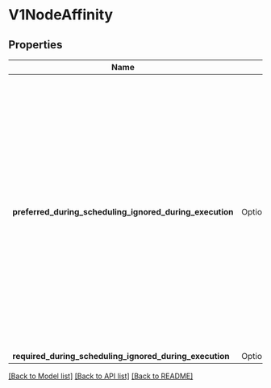 # V1NodeAffinity

## Properties

Name | Type | Description | Notes
------------ | ------------- | ------------- | -------------
**preferred_during_scheduling_ignored_during_execution** | Option<[**Vec<crate::models::V1PreferredSchedulingTerm>**](v1.PreferredSchedulingTerm.md)> | The scheduler will prefer to schedule pods to nodes that satisfy the affinity expressions specified by this field, but it may choose a node that violates one or more of the expressions. The node that is most preferred is the one with the greatest sum of weights, i.e. for each node that meets all of the scheduling requirements (resource request, requiredDuringScheduling affinity expressions, etc.), compute a sum by iterating through the elements of this field and adding \"weight\" to the sum if the node matches the corresponding matchExpressions; the node(s) with the highest sum are the most preferred. | [optional]
**required_during_scheduling_ignored_during_execution** | Option<[**crate::models::V1NodeSelector**](v1.NodeSelector.md)> |  | [optional]

[[Back to Model list]](../README.md#documentation-for-models) [[Back to API list]](../README.md#documentation-for-api-endpoints) [[Back to README]](../README.md)



